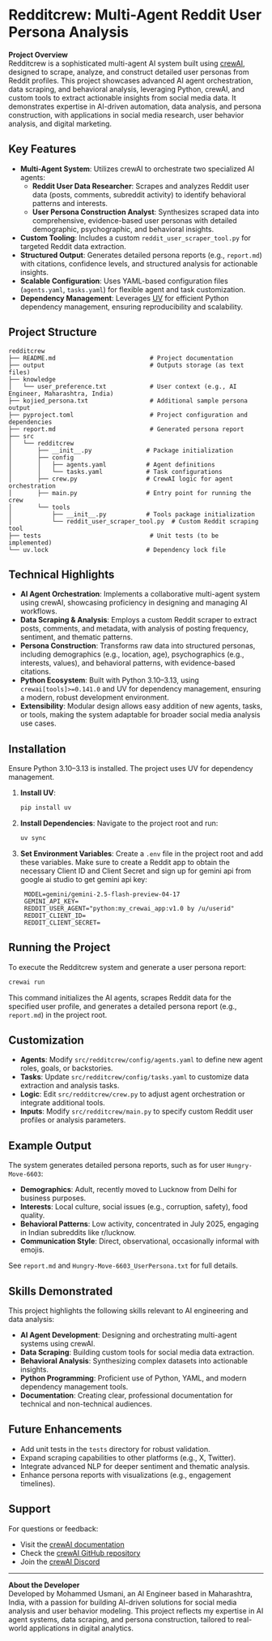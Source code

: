 # Redditcrew: Multi-Agent Reddit User Persona Analysis

**Project Overview**  
Redditcrew is a sophisticated multi-agent AI system built using [crewAI](https://crewai.com), designed to scrape, analyze, and construct detailed user personas from Reddit profiles. This project showcases advanced AI agent orchestration, data scraping, and behavioral analysis, leveraging Python, crewAI, and custom tools to extract actionable insights from social media data. It demonstrates expertise in AI-driven automation, data analysis, and persona construction, with applications in social media research, user behavior analysis, and digital marketing.

## Key Features
- **Multi-Agent System**: Utilizes crewAI to orchestrate two specialized AI agents:
  - **Reddit User Data Researcher**: Scrapes and analyzes Reddit user data (posts, comments, subreddit activity) to identify behavioral patterns and interests.
  - **User Persona Construction Analyst**: Synthesizes scraped data into comprehensive, evidence-based user personas with detailed demographic, psychographic, and behavioral insights.
- **Custom Tooling**: Includes a custom `reddit_user_scraper_tool.py` for targeted Reddit data extraction.
- **Structured Output**: Generates detailed persona reports (e.g., `report.md`) with citations, confidence levels, and structured analysis for actionable insights.
- **Scalable Configuration**: Uses YAML-based configuration files (`agents.yaml`, `tasks.yaml`) for flexible agent and task customization.
- **Dependency Management**: Leverages [UV](https://docs.astral.sh/uv/) for efficient Python dependency management, ensuring reproducibility and scalability.

## Project Structure
```
redditcrew
├── README.md                          # Project documentation
├── output                             # Outputs storage (as text files)
├── knowledge
│   └── user_preference.txt            # User context (e.g., AI Engineer, Maharashtra, India)
├── kojied_persona.txt                 # Additional sample persona output
├── pyproject.toml                     # Project configuration and dependencies
├── report.md                          # Generated persona report
├── src
│   └── redditcrew
│       ├── __init__.py               # Package initialization
│       ├── config
│       │   ├── agents.yaml           # Agent definitions
│       │   └── tasks.yaml            # Task configurations
│       ├── crew.py                   # CrewAI logic for agent orchestration
│       ├── main.py                   # Entry point for running the crew
│       └── tools
│           ├── __init__.py           # Tools package initialization
│           └── reddit_user_scraper_tool.py  # Custom Reddit scraping tool
├── tests                              # Unit tests (to be implemented)
└── uv.lock                           # Dependency lock file
```

## Technical Highlights
- **AI Agent Orchestration**: Implements a collaborative multi-agent system using crewAI, showcasing proficiency in designing and managing AI workflows.
- **Data Scraping & Analysis**: Employs a custom Reddit scraper to extract posts, comments, and metadata, with analysis of posting frequency, sentiment, and thematic patterns.
- **Persona Construction**: Transforms raw data into structured personas, including demographics (e.g., location, age), psychographics (e.g., interests, values), and behavioral patterns, with evidence-based citations.
- **Python Ecosystem**: Built with Python 3.10–3.13, using `crewai[tools]>=0.141.0` and UV for dependency management, ensuring a modern, robust development environment.
- **Extensibility**: Modular design allows easy addition of new agents, tasks, or tools, making the system adaptable for broader social media analysis use cases.

## Installation
Ensure Python 3.10–3.13 is installed. The project uses UV for dependency management.

1. **Install UV**:
   ```bash
   pip install uv
   ```

2. **Install Dependencies**:
   Navigate to the project root and run:
   ```bash
   uv sync
   ```

3. **Set Environment Variables**:
   Create a `.env` file in the project root and add these variables. Make sure to create a Reddit app to obtain the necessary Client ID and Client Secret and sign up for gemini api from google ai studio to get gemini api key:
   ```
    MODEL=gemini/gemini-2.5-flash-preview-04-17
    GEMINI_API_KEY=
    REDDIT_USER_AGENT="python:my_crewai_app:v1.0 by /u/userid"
    REDDIT_CLIENT_ID=
    REDDIT_CLIENT_SECRET=
   ```

## Running the Project
To execute the Redditcrew system and generate a user persona report:
```bash
crewai run
```
This command initializes the AI agents, scrapes Reddit data for the specified user profile, and generates a detailed persona report (e.g., `report.md`) in the project root.

## Customization
- **Agents**: Modify `src/redditcrew/config/agents.yaml` to define new agent roles, goals, or backstories.
- **Tasks**: Update `src/redditcrew/config/tasks.yaml` to customize data extraction and analysis tasks.
- **Logic**: Edit `src/redditcrew/crew.py` to adjust agent orchestration or integrate additional tools.
- **Inputs**: Modify `src/redditcrew/main.py` to specify custom Reddit user profiles or analysis parameters.

## Example Output
The system generates detailed persona reports, such as for user `Hungry-Move-6603`:
- **Demographics**: Adult, recently moved to Lucknow from Delhi for business purposes.
- **Interests**: Local culture, social issues (e.g., corruption, safety), food quality.
- **Behavioral Patterns**: Low activity, concentrated in July 2025, engaging in Indian subreddits like r/lucknow.
- **Communication Style**: Direct, observational, occasionally informal with emojis.

See `report.md` and `Hungry-Move-6603_UserPersona.txt` for full details.

## Skills Demonstrated
This project highlights the following skills relevant to AI engineering and data analysis:
- **AI Agent Development**: Designing and orchestrating multi-agent systems using crewAI.
- **Data Scraping**: Building custom tools for social media data extraction.
- **Behavioral Analysis**: Synthesizing complex datasets into actionable insights.
- **Python Programming**: Proficient use of Python, YAML, and modern dependency management tools.
- **Documentation**: Creating clear, professional documentation for technical and non-technical audiences.

## Future Enhancements
- Add unit tests in the `tests` directory for robust validation.
- Expand scraping capabilities to other platforms (e.g., X, Twitter).
- Integrate advanced NLP for deeper sentiment and thematic analysis.
- Enhance persona reports with visualizations (e.g., engagement timelines).

## Support
For questions or feedback:
- Visit the [crewAI documentation](https://docs.crewai.com)
- Check the [crewAI GitHub repository](https://github.com/joaomdmoura/crewai)
- Join the [crewAI Discord](https://discord.com/invite/X4JWnZnxPb)

---

**About the Developer**  
Developed by Mohammed Usmani, an AI Engineer based in Maharashtra, India, with a passion for building AI-driven solutions for social media analysis and user behavior modeling. This project reflects my expertise in AI agent systems, data scraping, and persona construction, tailored to real-world applications in digital analytics.
